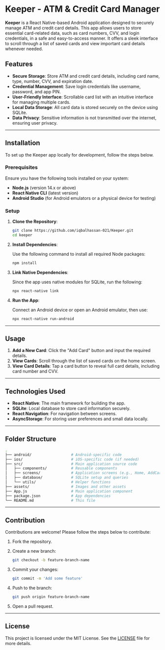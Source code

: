 # **Keeper - ATM & Credit Card Manager**

**Keeper** is a React Native-based Android application designed to securely manage ATM and credit card details. This app allows users to store essential card-related data, such as card numbers, CVV, and login credentials, in a safe and easy-to-access manner. It offers a sleek interface to scroll through a list of saved cards and view important card details whenever needed.

## **Features**

- **Secure Storage**: Store ATM and credit card details, including card name, type, number, CVV, and expiration date.
- **Credential Management**: Save login credentials like username, password, and app PIN.
- **User-Friendly Interface**: Scrollable card list with an intuitive interface for managing multiple cards.
- **Local Data Storage**: All card data is stored securely on the device using SQLite.
- **Data Privacy**: Sensitive information is not transmitted over the internet, ensuring user privacy.

---

## **Installation**

To set up the Keeper app locally for development, follow the steps below.

### **Prerequisites**

Ensure you have the following tools installed on your system:

- **Node.js** (version 14.x or above)
- **React Native CLI** (latest version)
- **Android Studio** (for Android emulators or a physical device for testing)

### **Setup**

1. **Clone the Repository**:

    ```bash
    git clone https://github.com/iqbalhassan-021/Keeper.git
    cd keeper
    ```

2. **Install Dependencies**:

    Use the following command to install all required Node packages:

    ```bash
    npm install
    ```

3. **Link Native Dependencies**:

    Since the app uses native modules for SQLite, run the following:

    ```bash
    npx react-native link
    ```

4. **Run the App**:

    Connect an Android device or open an Android emulator, then use:

    ```bash
    npx react-native run-android
    ```

---

## **Usage**

1. **Add a New Card**: Click the "Add Card" button and input the required details.
2. **View Cards**: Scroll through the list of saved cards on the home screen.
3. **View Card Details**: Tap a card button to reveal full card details, including card number and CVV.

---

## **Technologies Used**

- **React Native**: The main framework for building the app.
- **SQLite**: Local database to store card information securely.
- **React Navigation**: For navigation between screens.
- **AsyncStorage**: For storing user preferences and small data locally.

---

## **Folder Structure**

```bash
.
├── android/                  # Android-specific code
├── ios/                      # iOS-specific code (if needed)
├── src/                      # Main application source code
│   ├── components/           # Reusable components
│   ├── screens/              # Application screens (e.g., Home, AddCard, CardDetails)
│   ├── database/             # SQLite setup and queries
│   └── utils/                # Helper functions
├── assets/                   # Images and other assets
├── App.js                    # Main application component
├── package.json              # App dependencies
└── README.md                 # This file
```

---

## **Contribution**

Contributions are welcome! Please follow the steps below to contribute:

1. Fork the repository.
2. Create a new branch:

    ```bash
    git checkout -b feature-branch-name
    ```

3. Commit your changes:

    ```bash
    git commit -m 'Add some feature'
    ```

4. Push to the branch:

    ```bash
    git push origin feature-branch-name
    ```

5. Open a pull request.

---

## **License**

This project is licensed under the MIT License. See the [LICENSE](LICENSE) file for more details.
